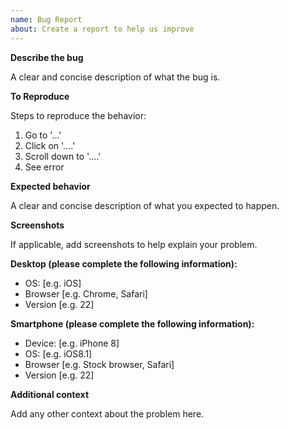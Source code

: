 ```yaml
---
name: Bug Report
about: Create a report to help us improve
---
```


**Describe the bug**

A clear and concise description of what the bug is.

**To Reproduce**

Steps to reproduce the behavior:

1. Go to '...'
2. Click on '....'
3. Scroll down to '....'
4. See error

**Expected behavior**

A clear and concise description of what you expected to happen.

**Screenshots**

If applicable, add screenshots to help explain your problem.

**Desktop (please complete the following information):**

* OS: [e.g. iOS]
* Browser [e.g. Chrome, Safari]
* Version [e.g. 22]

**Smartphone (please complete the following information):**

* Device: [e.g. iPhone 8]
* OS: [e.g. iOS8.1]
* Browser [e.g. Stock browser, Safari]
* Version [e.g. 22]

**Additional context**

Add any other context about the problem here.
